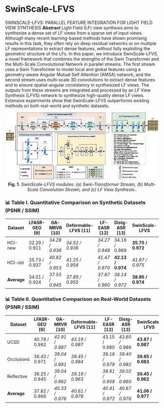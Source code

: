 # SwinScale-LFVS
SWINSCALE-LFVS: PARALLEL FEATURE INTEGRATION FOR LIGHT FIELD VIEW SYNTHESIS
**Abstract** 
Light Field (LF) view synthesis aims to synthesize a dense set of LF views from a sparse set of input views. Although many recent learning-based methods have shown promising results in this task, they often rely on deep residual networks or on multiple LF representations to extract dense features, without fully exploiting the geometric structure of the LFs. In this paper, we introduce SwinScale-LFVS, a novel framework that combines the strengths of the Swin Transformer and the Multi-Scale Convolutional Network in parallel streams. The first stream uses a Swin Transformer to model local and global features using a geometry-aware Angular Mutual Self Attention (AMSA) network, and the second stream uses multi-scale 3D convolutions to extract dense features and to ensure spatial-angular consistency in synthesized LF views. The outputs from these streams are integrated and processed by an LF View Synthesis (LFVS) network to synthesize high-quality dense LF views. Extensive experiments show that SwinScale-LFVS outperforms existing methods on both real-world and synthetic datasets. 

<p align="center">
  <img src="SwinScale_LFVS.png" width="800"/>
  <br>
  <b>Fig. 1.</b> <i>SwinScale-LFVS modules: (a) Swin-Transformer Stream, (b) Multi-Scale Convolution Stream, and (c) LF View Synthesis..</i>
</p>

### 📊 Table I. Quantitative Comparison on Synthetic Datasets (PSNR / SSIM)

| Dataset   | LFASR-GEO [9] | GA-MRVR [10]     | Deformable-LFVS [11] | LF-EASR [12]     | Distg-ASR [13]     | **SwinScale-LFVS** |
|-----------|----------------|------------------|-----------------------|------------------|--------------------|--------------------|
| HCI-new   | 32.29 / 0.911  | _34.28 / 0.936_  | _34.52 / 0.936_       | _34.27 / 0.949_  | 34.16 / 0.969      | **35.75 / 0.972**  |
| HCI-old   | 35.73 / 0.937  | _40.82 / 0.953_  | _41.25 / 0.958_       | _41.47 / 0.970_  | **42.13 / 0.974**  | _41.97 / 0.975_    |
| **Average** | 34.01 / 0.924 | _37.55 / 0.945_  | _37.89 / 0.955_       | _37.87 / 0.960_  | _38.14 / 0.972_    | **38.86 / 0.974**  |

### 📊 Table II. Quantitative Comparison on Real-World Datasets (PSNR / SSIM)

| Dataset     | LFASR-GEO [9] | GA-MRVR [10]     | Deformable-LFVS [11] | LF-EASR [12]     | Distg-ASR [13]     | **SwinScale-LFVS** |
|-------------|----------------|------------------|-----------------------|------------------|--------------------|--------------------|
| UCSD        | 40.78 / 0.982  | _42.91 / 0.987_  | _43.19 / 0.987_       | 43.15 / 0.980    | _43.60 / 0.986_    | **43.87 / 0.987**  |
| Occlusions  | 36.43 / 0.971  | _39.04 / 0.981_  | _39.45 / 0.984_       | _39.18 / 0.979_  | _39.40 / 0.982_    | **39.85 / 0.983**  |
| Reflective  | 36.25 / 0.945  | _39.04 / 0.962_  | _39.19 / 0.963_       | _38.91 / 0.958_  | _39.02 / 0.960_    | **39.45 / 0.962**  |
| **Average** | 37.82 / 0.966  | _40.33 / 0.976_  | _40.61 / 0.978_       | _40.41 / 0.972_  | _40.67 / 0.976_    | **41.06 / 0.977**  |
